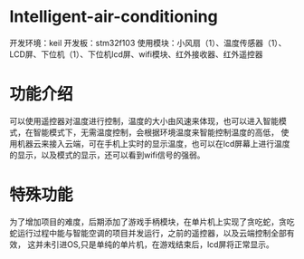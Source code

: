 # Intelligent-air-conditioning
开发环境：keil
开发板：stm32f103
使用模块：小风扇（1）、温度传感器（1）、LCD屏、下位机（1）、下位机lcd屏、wifi模块、红外接收器、红外遥控器
# 功能介绍
可以使用遥控器对温度进行控制，温度的大小由风速来体现，也可以进入智能模式，在智能模式下，无需温度控制，会根据环境温度来智能控制温度的高低，
使用机器云来接入云端，可在手机上实时的显示温度，也可以在lcd屏幕上进行温度的显示，以及模式的显示，还可以看到wifi信号的强弱。

# 特殊功能
为了增加项目的难度，后期添加了游戏手柄模块，在单片机上实现了贪吃蛇，贪吃蛇运行过程中能与智能空调的项目并发运行，之前的遥控器，以及云端控制全部有效，
这并未引进OS,只是单纯的单片机，在游戏结束后，lcd屏将正常显示。
